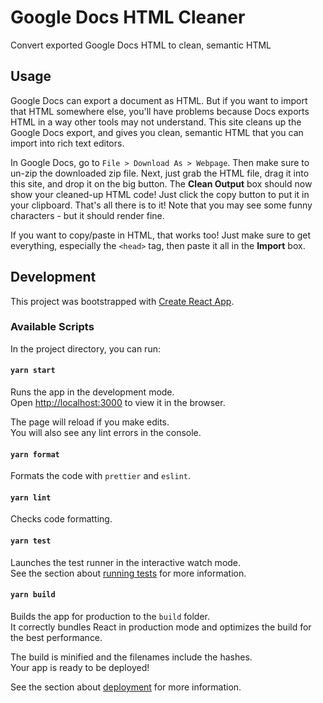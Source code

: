 # Google Docs HTML Cleaner

Convert exported Google Docs HTML to clean, semantic HTML

## Usage

Google Docs can export a document as HTML. But if you want to import
that HTML somewhere else, you'll have problems because Docs exports
HTML in a way other tools may not understand. This site cleans up the
Google Docs export, and gives you clean, semantic HTML that you can
import into rich text editors.

In Google Docs, go to `File > Download As > Webpage`. Then make sure to un-zip the downloaded zip file. Next, just grab the HTML file, drag it into this site, and drop it on the big button. The **Clean Output** box should now show your cleaned-up HTML code! Just click the copy button to put it in your clipboard. That's all there is to it! Note that you may see some funny characters - but it should render fine.

If you want to copy/paste in HTML, that works too! Just make sure to get everything, especially the `<head>` tag, then paste it all in the **Import** box.

## Development

This project was bootstrapped with [Create React App](https://github.com/facebook/create-react-app).

### Available Scripts

In the project directory, you can run:

#### `yarn start`

Runs the app in the development mode.\
Open [http://localhost:3000](http://localhost:3000) to view it in the browser.

The page will reload if you make edits.\
You will also see any lint errors in the console.

#### `yarn format`

Formats the code with `prettier` and `eslint`.

#### `yarn lint`

Checks code formatting.

#### `yarn test`

Launches the test runner in the interactive watch mode.\
See the section about [running tests](https://facebook.github.io/create-react-app/docs/running-tests) for more information.

#### `yarn build`

Builds the app for production to the `build` folder.\
It correctly bundles React in production mode and optimizes the build for the best performance.

The build is minified and the filenames include the hashes.\
Your app is ready to be deployed!

See the section about [deployment](https://facebook.github.io/create-react-app/docs/deployment) for more information.
